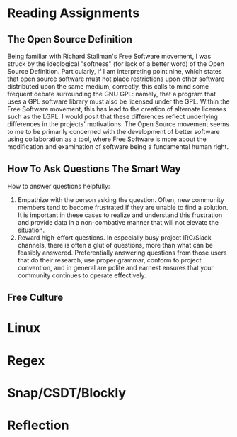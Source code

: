 Reading Assignments
===================

The Open Source Definition
--------------------------
Being familiar with Richard Stallman's Free Software movement, I was struck by the ideological "softness" (for lack of a better word) of the Open Source Definition. Particularly, if I am interpreting point nine, which states that open source software must not place restrictions upon other software distributed upon the same medium, correctly, this calls to mind some frequent debate surrounding the GNU GPL: namely, that a program that uses a GPL software library must also be licensed under the GPL. Within the Free Software movement, this has lead to the creation of alternate licenses such as the LGPL. I would posit that these differences reflect underlying differences in the projects' motivations. The Open Source movement seems to me to be primarily concerned with the development of better software using collaboration as a tool, where Free Software is more about the modification and examination of software being a fundamental human right.

How To Ask Questions The Smart Way
----------------------------------
How to answer questions helpfully:
1) Empathize with the person asking the question. Often, new community members tend to become frustrated if they are unable to find a solution. It is important in these cases to realize and understand this frustration and provide data in a non-combative manner that will not elevate the situation.
2) Reward high-effort questions. In especially busy project IRC/Slack channels, there is often a glut of questions, more than what can be feasibly answered. Preferentially answering questions from those users that do their research, use proper grammar, conform to project convention, and in general are polite and earnest ensures that your community continues to operate effectively.

Free Culture
------------

Linux
=====

Regex
=====

Snap/CSDT/Blockly
=================

Reflection
==========
